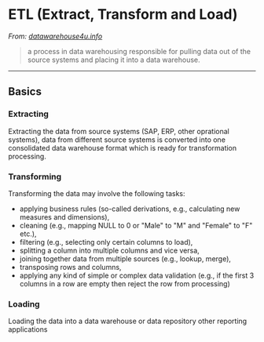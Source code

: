 # ETL (Extract, Transform and Load)

*From: [datawarehouse4u.info](http://datawarehouse4u.info/ETL-process.html)*

> a process in data warehousing responsible for pulling data out of the source systems and placing it into a data warehouse.

---

## Basics

### Extracting

Extracting the data from source systems (SAP, ERP, other oprational systems), data from different source systems is converted into one consolidated data warehouse format which is ready for transformation processing.

### Transforming

Transforming the data may involve the following tasks:

  * applying business rules (so-called derivations, e.g., calculating new measures and dimensions),
  * cleaning (e.g., mapping NULL to 0 or "Male" to "M" and "Female" to "F" etc.),
  * filtering (e.g., selecting only certain columns to load),
  * splitting a column into multiple columns and vice versa,
  * joining together data from multiple sources (e.g., lookup, merge),
  * transposing rows and columns,
  * applying any kind of simple or complex data validation (e.g., if the first 3 columns in a row are empty then reject the row from processing)

### Loading

Loading the data into a data warehouse or data repository other reporting applications
